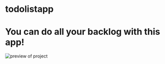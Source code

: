 # todolistapp

You can do all your backlog with this app!
===============

![preview of project](https://user-images.githubusercontent.com/109727844/188115722-bda64873-e3ff-48b5-a814-7d7d2cc65234.jpg)


